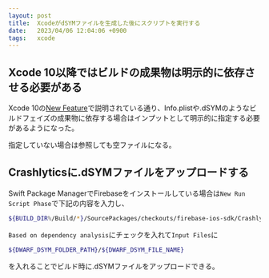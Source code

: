 ```yaml
---
layout: post
title:  XcodeがdSYMファイルを生成した後にスクリプトを実行する
date:   2023/04/06 12:04:06 +0900
tags:   xcode
---
```


## Xcode 10以降ではビルドの成果物は明示的に依存させる必要がある

Xcode 10の[New Feature](https://developer.apple.com/documentation/xcode_release_notes/xcode_10_release_notes/build_system_release_notes_for_xcode_10#3035615)で説明されている通り、Info.plistや.dSYMのようなビルドフェイズの成果物に依存する場合はインプットとして明示的に指定する必要があるようになった。

指定していない場合は参照しても空ファイルになる。

## Crashlyticsに.dSYMファイルをアップロードする

Swift Package ManagerでFirebaseをインストールしている場合は`New Run Script Phase`で下記の内容を入力し、

```sh
${BUILD_DIR%/Build/*}/SourcePackages/checkouts/firebase-ios-sdk/Crashlytics/run
```

`Based on dependency analysis`にチェックを入れて`Input Files`に

```sh
${DWARF_DSYM_FOLDER_PATH}/${DWARF_DSYM_FILE_NAME}
```

を入れることでビルド時に.dSYMファイルをアップロードできる。

